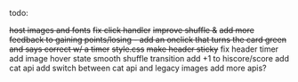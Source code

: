todo: 

~~host images and fonts~~
~~fix click handler~~
~~improve shuffle &~~
~~add more feedback to gaining points/losing - add an onclick that turns the card green and says correct w/ a timer~~
~~style.css~~
~~make header sticky~~
fix header timer
add image hover state
smooth shuffle transition
add +1 to hiscore/score
add cat api
add switch between cat api and legacy images
add more apis?